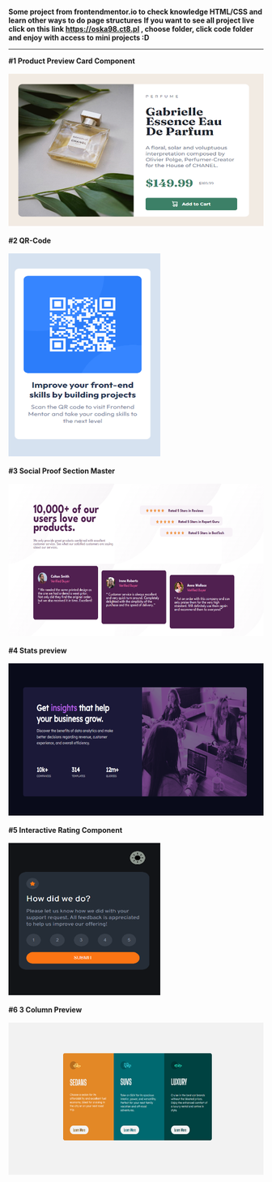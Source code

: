 <strong>Some project from frontendmentor.io to check knowledge HTML/CSS and learn other ways to do page structures</strong>
<strong>If you want to see all project live click on this link <a href="https://oska98.ct8.pl/">https://oska98.ct8.pl</a> , choose folder, click code folder and enjoy with access to mini projects :D</strong>
<hr>
<strong>#1 Product Preview Card Component</strong>
<br> <br>
<img src="/Product-Preview-Card-Component/image/Product-Preview-Card-Component.jpg" width="600" height="300" alt="Result photo" />
<br> <br>
<strong>#2 QR-Code</strong>
<br> <br>
<img src="/QR-Code/images/Result.png" width="300" height="400" alt="Result photo" />
<br> <br>
<strong>#3 Social Proof Section Master</strong>
<br> <br>
<img src="/Social-Proof-Section-Master/images/Result.png" width="600" height="300" alt="Result photo" />
<br> <br>
<strong>#4 Stats preview</strong>
<br> <br>
<img src="/Stats-preview/image/Result.png" width="600" height="300" alt="Result photo" />
<br> <br>
<strong>#5 Interactive Rating Component</strong>
<br> <br>
<img src="/Interactive-Rating-Component/images/Result1.png" width="300" height="300" alt="Result photo" />
<br> <br>
<strong>#6 3 Column Preview</strong>
<br> <br>
<img src="/3-column-preview/images/Results.jpg" width="600" height="300" alt="Result photo" />
<br> <br>
<br> <br>